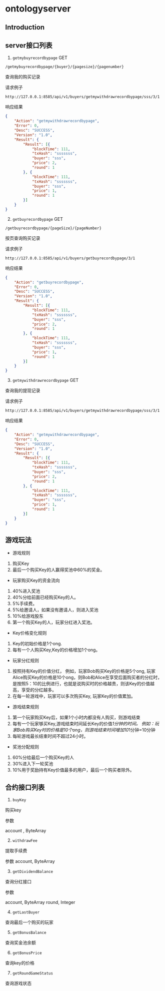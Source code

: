 # ontologyserver

## Introduction



## server接口列表


1. `getmybuyrecordbypage`    GET

`/getmybuyrecordbypage/{buyer}/{pagesize}/{pagenumber}`

查询我的购买记录


请求例子

```http
http://127.0.0.1:8585/api/v1/buyers/getmywithdrawrecordbypage/sss/3/1
```

响应结果
```json
{
	"Action": "getmywithdrawrecordbypage",
	"Error": 0,
	"Desc": "SUCCESS",
	"Version": "1.0",
	"Result": {
		"Result": [{
			"blockTime": 111,
			"txHash": "sssssss",
			"buyer": "sss",
			"price": 2,
			"round": 1
		}, {
			"blockTime": 111,
			"txHash": "sssssss",
			"buyer": "sss",
			"price": 1,
			"round": 1
		}]
	}
}
```

2. `getbuyrecordbypage`   GET

`/getbuyrecordbypage/{pageSize}/{pageNumber}`

按页查询购买记录

请求例子

```http request
http://127.0.0.1:8585/api/v1/buyers/getbuyrecordbypage/3/1
```

响应结果

```json
{
	"Action": "getbuyrecordbypage",
	"Error": 0,
	"Desc": "SUCCESS",
	"Version": "1.0",
	"Result": {
		"Result": [{
			"blockTime": 111,
			"txHash": "sssssss",
			"buyer": "sss",
			"price": 2,
			"round": 1
		}, {
			"blockTime": 111,
			"txHash": "sssssss",
			"buyer": "sss",
			"price": 1,
			"round": 1
		}]
	}
}
```

3. `getmywithdrawrecordbypage`   GET


查询我的提现记录

请求例子
```http request
http://127.0.0.1:8585/api/v1/buyers/getmywithdrawrecordbypage/sss/3/1
```


响应结果
```json
{
	"Action": "getmywithdrawrecordbypage",
	"Error": 0,
	"Desc": "SUCCESS",
	"Version": "1.0",
	"Result": {
		"Result": [{
			"blockTime": 111,
			"txHash": "sssssss",
			"buyer": "sss",
			"price": 2,
			"round": 1
		}, {
			"blockTime": 111,
			"txHash": "sssssss",
			"buyer": "sss",
			"price": 1,
			"round": 1
		}]
	}
}
```
## 游戏玩法

* 游戏规则

1. 购买Key
2. 最后一个购买Key的人赢得奖池中60%的奖金。

* 玩家购买Key的资金流向

1. 40%进入奖池
2. 40%分给前面已经购买Key的人。
3. 5%手续费。
4. 5%给邀请人，如果没有邀请人，则进入奖池
5. 10%给游戏股东
6. 第一个购买Key的人，玩家分红进入奖池。

* Key价格变化规则
1. Key的初始价格是1个ong.
2. 每有一个人购买Key,Key的价格增加1个ong。

* 玩家分红规则
1. 按照持有Key的价值分红，
例如，玩家Bob购买Key的价格是5个ong, 玩家Alice购买Key的价格是10个ong，则Bob和Alice在享受后面购买者的分红时，
是按照5：10的比例进行，也就是说购买时的价格越贵，则该Key的价值越高，享受的分红越多。
2. 在每一轮游戏中，玩家可以多次购买Key, 玩家Key的价值累加。

* 游戏结束规则

1. 第一个玩家购买Key后，如果1个小时内都没有人购买，则游戏结束
2. 每有一个玩家够买Key,游戏结束时间延长Key的价值*1分钟的时间。
例如：玩家Bob购买Key时的价格是10个ong，则游戏结束时间增加10*1分钟=10分钟
3. 每轮游戏最长结束时间不超过24小时。

* 奖池分配规则

1. 60%分给最后一个购买Key的人
2. 30%进入下一轮奖池
3. 10%用于奖励持有Key价值最多的用户，最后一个购买者除外。



## 合约接口列表

1. `buyKey`

购买key

参数

account , ByteArray

2. `withdrawFee`

提取手续费

参数
account, ByteArray

3. `getDividendBalance`

查询分红接口

参数

account, ByteArray
round, Integer

4. `getLastBuyer`

查询最后一个购买的玩家

5. `getBonusBalance`

查询奖金池余额

6. `getBonusPrice`

查询key的价格

7. `getRoundGameStatus`

查询游戏状态
